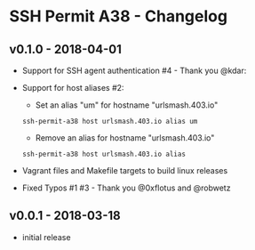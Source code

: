 # SSH Permit A38 - Changelog

## v0.1.0 - 2018-04-01

- Support for SSH agent authentication #4 - Thank you @kdar:

- Support for host aliases #2: 

    - Set an alias "um" for hostname "urlsmash.403.io" 
    ```
    ssh-permit-a38 host urlsmash.403.io alias um
    ```

    - Remove an alias for hostname "urlsmash.403.io" 
    ```
    ssh-permit-a38 host urlsmash.403.io alias
    ```
    
- Vagrant files and Makefile targets to build linux releases

- Fixed Typos #1 #3 - Thank you @0xflotus and @robwetz  


## v0.0.1 - 2018-03-18

- initial release